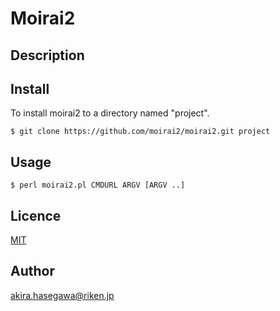 # Moirai2

## Description

## Install

To install moirai2 to a directory named "project".

```shell
$ git clone https://github.com/moirai2/moirai2.git project
```

## Usage

```shell
$ perl moirai2.pl CMDURL ARGV [ARGV ..]
```

## Licence

[MIT](https://github.com/tcnksm/tool/blob/master/LICENCE)

## Author

akira.hasegawa@riken.jp
